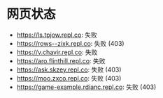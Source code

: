 # 网页状态
- https://ls.tpjow.repl.co: 失败
- https://rows--zixk.repl.co: 失败 (403)
- https://v.chavir.repl.co: 失败
- https://aro.flinthill.repl.co: 失败
- https://ask.skzey.repl.co: 失败 (403)
- https://moo.zxco.repl.co: 失败 (403)
- https://game-example.rdianc.repl.co: 失败 (403)
